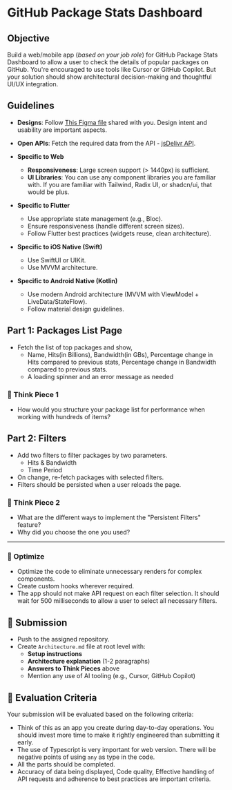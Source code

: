 # GitHub Package Stats Dashboard

## Objective

Build a web/mobile app (_based on your job role_) for GitHub Package Stats Dashboard to allow a user to check the details of popular packages on GitHub. You're encouraged to use tools like Cursor or GitHub Copilot. But your solution should show architectural decision-making and thoughtful UI/UX integration.

## Guidelines

- **Designs**: Follow [This Figma file](https://www.figma.com/design/b6t5PXTBL1ED8dm2jEN89u/PackageStats?m=auto&t=txd2iWQgE0edoAZe-1) shared with you. Design intent and usability are important aspects.

- **Open APIs**: Fetch the required data from the API - [jsDelivr API](https://www.jsdelivr.com/docs/data.jsdelivr.com#overview).

- **Specific to Web**

  - **Responsiveness**: Large screen support (> 1440px) is sufficient.
  - **UI Libraries**: You can use any component libraries you are familiar with. If you are familiar with Tailwind, Radix UI, or shadcn/ui, that would be plus.

- **Specific to Flutter**

  - Use appropriate state management (e.g., Bloc).
  - Ensure responsiveness (handle different screen sizes).
  - Follow Flutter best practices (widgets reuse, clean architecture).

- **Specific to iOS Native (Swift)**

  - Use SwiftUI or UIKit.
  - Use MVVM architecture.

- **Specific to Android Native (Kotlin)**
  - Use modern Android architecture (MVVM with ViewModel + LiveData/StateFlow).
  - Follow material design guidelines.

## Part 1: Packages List Page

- Fetch the list of top packages and show,
  - Name, Hits(in Billions), Bandwidth(in GBs), Percentage change in Hits compared to previous stats, Percentage change in Bandwidth compared to previous stats.
  - A loading spinner and an error message as needed

### 🧠 Think Piece 1

- How would you structure your package list for performance when working with hundreds of items?

## Part 2: Filters

- Add two filters to filter packages by two parameters.
  - Hits & Bandwidth
  - Time Period
- On change, re-fetch packages with selected filters.
- Filters should be persisted when a user reloads the page.

### 🧠 Think Piece 2

- What are the different ways to implement the "Persistent Filters" feature?
- Why did you choose the one you used?

---

### 🧠 Optimize

- Optimize the code to eliminate unnecessary renders for complex components.
- Create custom hooks wherever required.
- The app should not make API request on each filter selection. It should wait for 500 milliseconds to allow a user to select all necessary filters.

## 📂 Submission

- Push to the assigned repository.
- Create `Architecture.md` file at root level with:
  - **Setup instructions**
  - **Architecture explanation** (1-2 paragraphs)
  - **Answers to Think Pieces** above
  - Mention any use of AI tooling (e.g., Cursor, GitHub Copilot)

## 📝 Evaluation Criteria

Your submission will be evaluated based on the following criteria:

- Think of this as an app you create during day-to-day operations. You should invest more time to make it rightly engineered than submitting it early.
- The use of Typescript is very important for web version. There will be negative points of using `any` as type in the code.
- All the parts should be completed.
- Accuracy of data being displayed, Code quality, Effective handling of API requests and adherence to best practices are important criteria.
